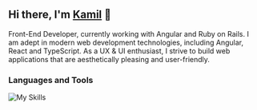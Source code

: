 ## Hi there, I'm [Kamil](https://kamilbielawski.netlify.app) 👋
Front-End Developer, currently working with Angular and Ruby on Rails. I am adept in modern web development technologies, including Angular, React and TypeScript. As a UX & UI enthusiast, I strive to build web applications that are aesthetically pleasing and user-friendly.

### Languages and Tools

![My Skills](https://skillicons.dev/icons?i=html,css,js,typescript,angular,rxjs,react,scss,bootstrap,git,github,gitlab,firebase,figma,ps,webstorm&perline=8)

<!--
**biel4s/biel4s** is a ✨ _special_ ✨ repository because its `README.md` (this file) appears on your GitHub profile.

Here are some ideas to get you started:

- 🔭 I’m currently working on ...
- 🌱 I’m currently learning ...
- 👯 I’m looking to collaborate on ...
- 🤔 I’m looking for help with ...
- 💬 Ask me about ...
- 📫 How to reach me: ...
- 😄 Pronouns: ...
- ⚡ Fun fact: ...
-->
